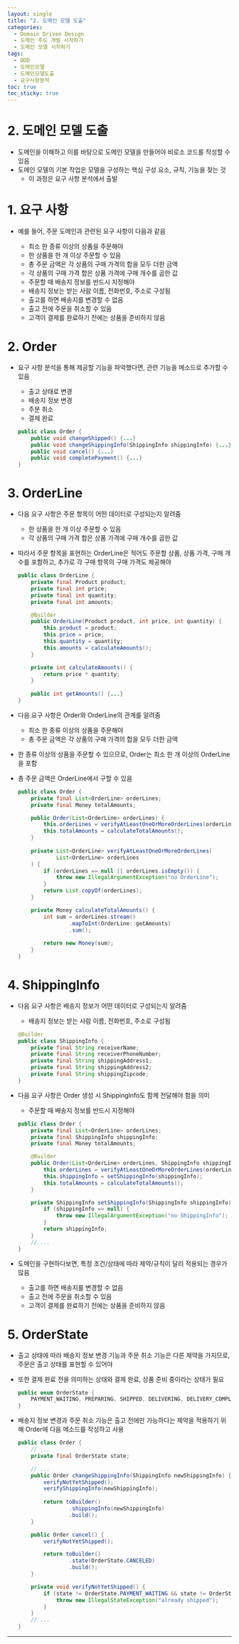 ```yaml
---
layout: single
title: "2. 도메인 모델 도출"
categories:
  - Domain Driven Design
  - 도메인 주도 개발 시작하기
  - 도메인 모델 시작하기
tags:
  - DDD
  - 도메인모델
  - 도메인모델도출
  - 요구사항분석
toc: true
toc_sticky: true
---
```


# 2. 도메인 모델 도출

- 도메인을 이해하고 이를 바탕으로 도메인 모델을 만들어야 비로소 코드를 작성할 수 있음
- 도메인 모델의 기본 작업은 모델을 구성하는 핵심 구성 요소, 규칙, 기능을 찾는 것
    - 이 과정은 요구 사항 분석에서 출발

# 1. 요구 사항

- 예를 들어, 주문 도메인과 관련된 요구 사항이 다음과 같음
    
    
    
    - 최소 한 종류 이상의 상품을 주문해야
    - 한 상품을 한 개 이상 주문할 수 있음
    - 총 주문 금액은 각 상품의 구매 가격의 합을 모두 더한 금액
    - 각 상품의 구매 가격 합은 상품 가격에 구매 개수를 곱한 값
    - 주문할 때 배송지 정보를 반드시 지정해야
    - 배송지 정보는 받는 사람 이름, 전화번호, 주소로 구성됨
    - 출고를 하면 배송지를 변경할 수 없음
    - 출고 전에 주문을 취소할 수 있음
    - 고객이 결제를 완료하기 전에는 상품을 준비하지 않음
    
    

# 2. Order

- 요구 사항 분석을 통해 제공할 기능을 파악했다면, 관련 기능을 메소드로 추가할 수 있음
    
    
    
    - 출고 상태로 변경
    - 배송지 정보 변경
    - 주문 취소
    - 결제 완료
    
    
    ```java
    public class Order {
        public void changeShipped() {...}
        public void changeShippingInfo(ShippingInfo shippingInfo) {...}
        public void cancel() {...}
        public void completePayment() {...}
    }
    ```
    

# 3. OrderLine

- 다음 요구 사항은 주문 항목이 어떤 데이터로 구성되는지 알려줌
    
    
    
    - 한 상품을 한 개 이상 주문할 수 있음
    - 각 상품의 구매 가격 합은 상품 가격에 구매 개수를 곱한 값
    
    

- 따라서 주문 항목을 표현하는 OrderLine은 적어도 주문할 상품, 상품 가격, 구매 개수를 포함하고, 추가로 각 구매 항목의 구매 가격도 제공해야
    
    ```java
    public class OrderLine {
        private final Product product;
        private final int price;
        private final int quantity;
        private final int amounts;
    
        @Builder
        public OrderLine(Product product, int price, int quantity) {
            this.product = product;
            this.price = price;
            this.quantity = quantity;
            this.amounts = calculateAmounts();
        }
    
        private int calculateAmounts() {
            return price * quantity;
        }
        
        public int getAmounts() {...}
    }
    ```
    

- 다음 요구 사항은 Order와 OrderLine의 관계를 알려줌
    
    
    
    - 최소 한 종류 이상의 상품을 주문해야
    - 총 주문 금액은 각 상품의 구매 가격의 합을 모두 더한 금액
    
    

- 한 종류 이상의 상품을 주문할 수 있으므로, Order는 최소 한 개 이상의 OrderLine을 포함
- 총 주문 금액은 OrderLine에서 구할 수 있음
    
    ```java
    public class Order {
        private final List<OrderLine> orderLines;
        private final Money totalAmounts;
    
        public Order(List<OrderLine> orderLines) {
            this.orderLines = verifyAtLeastOneOrMoreOrderLines(orderLines);
            this.totalAmounts = calculateTotalAmounts();
        }
        
        private List<OrderLine> verifyAtLeastOneOrMoreOrderLines(
    		    List<OrderLine> orderLines
        ) {
            if (orderLines == null || orderLines.isEmpty()) {
                throw new IllegalArgumentException("no OrderLine");
            }
            return List.copyOf(orderLines);
        }
    
        private Money calculateTotalAmounts() {
            int sum = orderLines.stream()
                    .mapToInt(OrderLine::getAmounts)
                    .sum();
            
            return new Money(sum);
        }
    }
    ```
    

# 4. ShippingInfo

- 다음 요구 사항은 배송지 정보가 어떤 데이터로 구성되는지 알려줌
    
    
    
    - 배송지 정보는 받는 사람 이름, 전화번호, 주소로 구성됨
    
    
    ```java
    @Builder
    public class ShippingInfo {
        private final String receiverName;
        private final String receiverPhoneNumber;
        private final String shippingAddress1;
        private final String shippingAddress2;
        private final String shippingZipcode;
    }
    ```
    

- 다음 요구 사항은 Order 생성 시 ShippingInfo도 함께 전달해야 함을 의미
    
    
    
    - 주문할 때 배송지 정보를 반드시 지정해야
    
    
    ```java
    public class Order {
        private final List<OrderLine> orderLines;
        private final ShippingInfo shippingInfo;
        private final Money totalAmounts;
    
        @Builder
        public Order(List<OrderLine> orderLines, ShippingInfo shippingInfo) {
            this.orderLines = verifyAtLeastOneOrMoreOrderLines(orderLines);
            this.shippingInfo = setShippingInfo(shippingInfo);
            this.totalAmounts = calculateTotalAmounts();
        }
    
        private ShippingInfo setShippingInfo(ShippingInfo shippingInfo) {
            if (shippingInfo == null) {
                throw new IllegalArgumentException("no ShippingInfo");
            }
            return shippingInfo;
        }
        // ...
    }
    ```
    

- 도메인을 구현하다보면, 특정 조건/상태에 따라 제약/규칙이 달리 적용되는 경우가 많음
    
    
    
    - 출고를 하면 배송지를 변경할 수 없음
    - 출고 전에 주문을 취소할 수 있음
    - 고객이 결제를 완료하기 전에는 상품을 준비하지 않음
    
    

# 5. OrderState

- 출고 상태에 따라 배송지 정보 변경 기능과 주문 취소 기능은 다른 제약을 가지므로, 주문은 출고 상태를 표현할 수 있어야
- 또한 결제 완료 전을 의미하는 상태와 결제 완료, 상품 준비 중이라는 상태가 필요
    
    ```java
    public enum OrderState {
        PAYMENT_WAITING, PREPARING, SHIPPED, DELIVERING, DELIVERY_COMPLETED, CANCELED
    }
    ```
    

- 배송지 정보 변경과 주문 취소 기능은 출고 전에만 가능하다는 제약을 적용하기 위해 Order에 다음 메소드를 작성하고 사용
    
    ```java
    public class Order {
        // ...
        private final OrderState state;
    
        // ...
        public Order changeShippingInfo(ShippingInfo newShippingInfo) {
            verifyNotYetShipped();
            verifyShippingInfo(newShippingInfo);
            
            return toBuilder()
                    .shippingInfo(newShippingInfo)
                    .build();
        }
    
        public Order cancel() {
            verifyNotYetShipped();
    
            return toBuilder()
                    .state(OrderState.CANCELED)
                    .build();
        }
    
        private void verifyNotYetShipped() {
            if (state != OrderState.PAYMENT_WAITING && state != OrderState.PREPARING) {
                throw new IllegalStateException("already shipped");
            }
        }
        // ...
    }
    ```
    

---